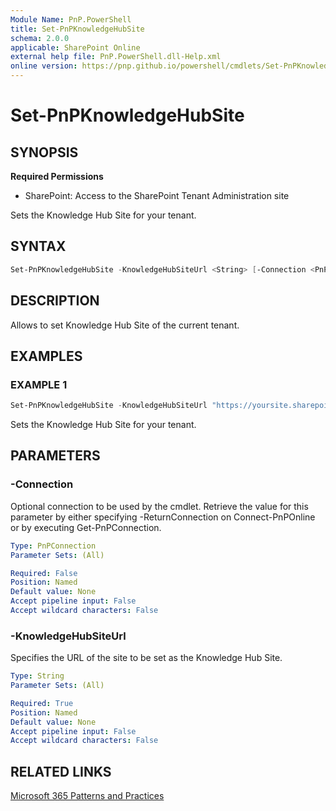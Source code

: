 ```yaml
---
Module Name: PnP.PowerShell
title: Set-PnPKnowledgeHubSite
schema: 2.0.0
applicable: SharePoint Online
external help file: PnP.PowerShell.dll-Help.xml
online version: https://pnp.github.io/powershell/cmdlets/Set-PnPKnowledgeHubSite.html
---
```

 
# Set-PnPKnowledgeHubSite

## SYNOPSIS

**Required Permissions**

* SharePoint: Access to the SharePoint Tenant Administration site

Sets the Knowledge Hub Site for your tenant.

## SYNTAX

```powershell
Set-PnPKnowledgeHubSite -KnowledgeHubSiteUrl <String> [-Connection <PnPConnection>] 
```

## DESCRIPTION

Allows to set Knowledge Hub Site of the current tenant.

## EXAMPLES

### EXAMPLE 1
```powershell
Set-PnPKnowledgeHubSite -KnowledgeHubSiteUrl "https://yoursite.sharepoint.com/sites/knowledge"
```

Sets the Knowledge Hub Site for your tenant.

## PARAMETERS

### -Connection
Optional connection to be used by the cmdlet. Retrieve the value for this parameter by either specifying -ReturnConnection on Connect-PnPOnline or by executing Get-PnPConnection.

```yaml
Type: PnPConnection
Parameter Sets: (All)

Required: False
Position: Named
Default value: None
Accept pipeline input: False
Accept wildcard characters: False
```

### -KnowledgeHubSiteUrl
Specifies the URL of the site to be set as the Knowledge Hub Site.

```yaml
Type: String
Parameter Sets: (All)

Required: True
Position: Named
Default value: None
Accept pipeline input: False
Accept wildcard characters: False
```

## RELATED LINKS

[Microsoft 365 Patterns and Practices](https://aka.ms/m365pnp)

